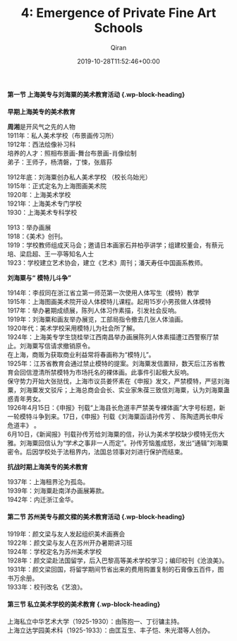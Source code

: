﻿---
title: '4: Emergence of Private Fine Art Schools'
author: Qiran
type: post
date: 2019-10-28T11:52:46+00:00
aliases: ["/4-emergence-of-private-fine-art-schools/"]
categories:
  - Chinese Fine Art Education in 20 Century

---
#### 第一节 上海美专与刘海粟的美术教育活动 {.wp-block-heading}

**早期上海美专的美术教育**

**周湘**是开风气之先的人物  
1911年：私人美术学校（布景画传习所）  
1912年：西法绘像补习科  
培养的人才：照相布景画-舞台布景画-肖像绘制  
弟子：王师子，杨清磐，丁悚，张眉荪

1912年底：刘海粟创办私人美术学校 （校长乌始光）  
1915年：正式定名为上海图画美术院  
1920年：上海美术学校  
1921年：上海美术专门学校  
1930：上海美术专科学校

1913：举办画展  
1918：《美术》创刊。  
1919：学校教师组成天马会；邀请日本画家石井柏亭讲学；组建校董会，有蔡元培、梁启超、王一亭等知名人士  
1923：学校建立艺术协会，建立《艺术》周刊；潘天寿任中国画系教师。

**刘海粟与“ 模特儿斗争”**

1914年：李叔同在浙江省立第一师范第一次使用人体写生（模特）教学  
1915年：上海图画美术院开设人体模特儿课程。起用15岁小男孩做人体模特  
1917年：举办暑期成绩展，陈列人体习作素描，引发社会反响。  
1919年：刘海粟和画友举办展览，工部局指令撤去几张人体油画。  
1920年代：美术学校采用模特儿为社会所了解。  
1924年：上海美专学生饶桂举江西南昌举办画展陈列人体素描遭江西警察厅禁止。刘海粟写信请求撤销原令。  
在上海，商贩为获取商业利益常将春画称为“模特儿”。  
1925年：江苏省教育会通过禁止模特的提案。刘海粟发信置辩，数天后江苏省教育会回信澄清所禁模特为市场托名的裸体画。此事件引起极大反响。  
保守势力开始大张挞伐，上海市议员姜怀素在《申报》发文，严禁模特，严惩刘海粟，刘海粟发文驳斥；上海总商会会长、实业家朱葆三致信刘海粟，认为刘海粟蛊惑青年男女。  
1926年4月15日：《申报》刊载“上海县长危道丰严禁美专裸体画”大字号标题，新一轮模特斗争到来。17日，《申报》刊载《刘海粟函请孙传芳 、 陈陶遗两长申斥危道丰》 。  
6月10日，《新闻报》刊载孙传芳给刘海粟的信，孙认为美术学校缺少模特无伤大雅。刘海粟回信认为“学术之事非一人而定”。孙传芳恼羞成怒，发出“通辑”刘海粟密令。后因学校处于法租界内，法国总领事对刘进行保护而结束。

**抗战时期上海美专的美术教育**

1937年：上海租界沦为孤岛。  
1939年：刘海粟赴南洋办画展筹款。  
1942年：内迁浙江金华。

#### 第二节 苏州美专与颜文樑的美术教育活动 {.wp-block-heading}

1919年：颜文梁与友人发起组织美术画赛会  
1922年：颜文梁与友人在苏州开办暑期讲习班  
1924年：学校定名为苏州美术学校  
1928年：颜文梁赴法国留学，后入巴黎高等美术学校学习；编印校刊《沧浪美》。  
1931年：颜文梁回国，将留学期间节省出来的费用购置复制的石膏像五百件，图书万余册。  
1933年：校刊改名《艺浪》。

#### 第三节 私立美术学校的美术教育 {.wp-block-heading}

上海私立中华艺术大学（1925-1930）：由陈抱一、丁衍镛主持。  
上海立达学园美术科（1925-1933）：由匡互生、丰子恺、朱光潜等人创办。
